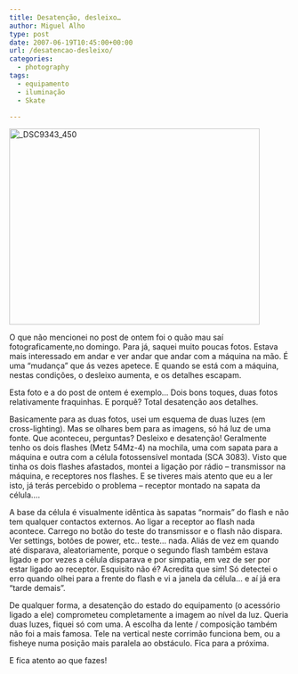 ```yaml
---
title: Desatenção, desleixo…
author: Miguel Alho
type: post
date: 2007-06-19T10:45:00+00:00
url: /desatencao-desleixo/
categories:
  - photography
tags:
  - equipamento
  - iluminação
  - Skate

---
```

[<img src="http://farm2.static.flickr.com/1291/564595598_251a649427.jpg" width="450" height="352" alt="_DSC9343_450" />][1]

O que não mencionei no post de ontem foi o quão mau saí fotograficamente,no domingo. Para já, saquei muito poucas fotos. Estava mais interessado em andar e ver andar que andar com a máquina na mão. É uma &#8220;mudança&#8221; que ás vezes apetece. E quando se está com a máquina, nestas condições, o desleixo aumenta, e os detalhes escapam. 

Esta foto e a do post de ontem é exemplo&#8230; Dois bons toques, duas fotos relativamente fraquinhas. E porquê? Total desatenção aos detalhes. 

Basicamente para as duas fotos, usei um esquema de duas luzes (em cross-lighting). Mas se olhares bem para as imagens, só há luz de uma fonte. Que aconteceu, perguntas? Desleixo e desatenção! Geralmente tenho os dois flashes (Metz 54Mz-4) na mochila, uma com sapata para a máquina e outra com a célula fotossensível montada (SCA 3083). Visto que tinha os dois flashes afastados, montei a ligação por rádio &#8211; transmissor na máquina, e receptores nos flashes. E se tiveres mais atento que eu a ler isto, já terás percebido o problema &#8211; receptor montado na sapata da célula&#8230;.

A base da célula é visualmente idêntica às sapatas &#8220;normais&#8221; do flash e não tem qualquer contactos externos. Ao ligar a receptor ao flash nada acontece. Carrego no botão do teste do transmissor e o flash não dispara. Ver settings, botões de power, etc.. teste&#8230; nada. Aliás de vez em quando até disparava, aleatoriamente, porque o segundo flash também estava ligado e por vezes a célula disparava e por simpatia, em vez de ser por estar ligado ao receptor. Esquisito não é? Acredita que sim! Só detectei o erro quando olhei para a frente do flash e vi a janela da célula&#8230; e aí já era &#8220;tarde demais&#8221;.

De qualquer forma, a desatenção do estado do equipamento (o acessório ligado a ele) comprometeu completamente a imagem ao nível da luz. Queria duas luzes, fiquei só com uma. A escolha da lente / composição também não foi a mais famosa. Tele na vertical neste corrimão funciona bem, ou a fisheye numa posição mais paralela ao obstáculo. Fica para a próxima. 

E fica atento ao que fazes!

 [1]: http://www.flickr.com/photos/mytymyky/564595598/ "Photo Sharing"